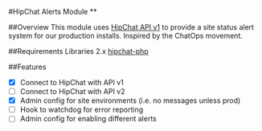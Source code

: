 #HipChat Alerts Module
**

##Overview
This module uses [HipChat API v1](https://www.hipchat.com/docs/api) to provide a site status alert system for our production installs. Inspired by the ChatOps movement.

##Requirements
Libraries 2.x
[hipchat-php](https://github.com/hipchat/hipchat-php)

##Features

- [x] Connect to HipChat with API v1
- [ ] Connect to HipChat with API v2
- [x] Admin config for site environments (i.e. no messages unless prod)
- [ ] Hook to watchdog for error reporting
- [ ] Admin config for enabling different alerts 
